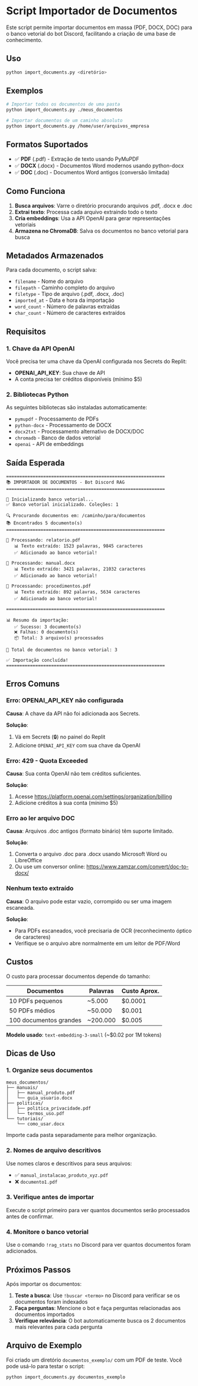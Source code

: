 # Script Importador de Documentos

Este script permite importar documentos em massa (PDF, DOCX, DOC) para o banco vetorial do bot Discord, facilitando a criação de uma base de conhecimento.

## Uso

```bash
python import_documents.py <diretório>
```

## Exemplos

```bash
# Importar todos os documentos de uma pasta
python import_documents.py ./meus_documentos

# Importar documentos de um caminho absoluto
python import_documents.py /home/user/arquivos_empresa
```

## Formatos Suportados

- ✅ **PDF** (.pdf) - Extração de texto usando PyMuPDF
- ✅ **DOCX** (.docx) - Documentos Word modernos usando python-docx
- ✅ **DOC** (.doc) - Documentos Word antigos (conversão limitada)

## Como Funciona

1. **Busca arquivos**: Varre o diretório procurando arquivos .pdf, .docx e .doc
2. **Extrai texto**: Processa cada arquivo extraindo todo o texto
3. **Cria embeddings**: Usa a API OpenAI para gerar representações vetoriais
4. **Armazena no ChromaDB**: Salva os documentos no banco vetorial para busca

## Metadados Armazenados

Para cada documento, o script salva:

- `filename` - Nome do arquivo
- `filepath` - Caminho completo do arquivo
- `filetype` - Tipo de arquivo (.pdf, .docx, .doc)
- `imported_at` - Data e hora da importação
- `word_count` - Número de palavras extraídas
- `char_count` - Número de caracteres extraídos

## Requisitos

### 1. Chave da API OpenAI

Você precisa ter uma chave da OpenAI configurada nos Secrets do Replit:

- **OPENAI_API_KEY**: Sua chave de API
- A conta precisa ter créditos disponíveis (mínimo $5)

### 2. Bibliotecas Python

As seguintes bibliotecas são instaladas automaticamente:

- `pymupdf` - Processamento de PDFs
- `python-docx` - Processamento de DOCX
- `docx2txt` - Processamento alternativo de DOCX/DOC
- `chromadb` - Banco de dados vetorial
- `openai` - API de embeddings

## Saída Esperada

```
============================================================
📚 IMPORTADOR DE DOCUMENTOS - Bot Discord RAG
============================================================

🔧 Inicializando banco vetorial...
✅ Banco vetorial inicializado. Coleções: 1

🔍 Procurando documentos em: /caminho/para/documentos
📚 Encontrados 5 documento(s)
============================================================

📄 Processando: relatorio.pdf
   📊 Texto extraído: 1523 palavras, 9845 caracteres
   ✅ Adicionado ao banco vetorial!

📄 Processando: manual.docx
   📊 Texto extraído: 3421 palavras, 21032 caracteres
   ✅ Adicionado ao banco vetorial!

📄 Processando: procedimentos.pdf
   📊 Texto extraído: 892 palavras, 5634 caracteres
   ✅ Adicionado ao banco vetorial!

============================================================

📊 Resumo da importação:
   ✅ Sucesso: 3 documento(s)
   ❌ Falhas: 0 documento(s)
   📦 Total: 3 arquivo(s) processados

💾 Total de documentos no banco vetorial: 3

✅ Importação concluída!
============================================================
```

## Erros Comuns

### Erro: OPENAI_API_KEY não configurada

**Causa**: A chave da API não foi adicionada aos Secrets.

**Solução**: 
1. Vá em Secrets (🔒) no painel do Replit
2. Adicione `OPENAI_API_KEY` com sua chave da OpenAI

### Erro: 429 - Quota Exceeded

**Causa**: Sua conta OpenAI não tem créditos suficientes.

**Solução**:
1. Acesse https://platform.openai.com/settings/organization/billing
2. Adicione créditos à sua conta (mínimo $5)

### Erro ao ler arquivo DOC

**Causa**: Arquivos .doc antigos (formato binário) têm suporte limitado.

**Solução**:
1. Converta o arquivo .doc para .docx usando Microsoft Word ou LibreOffice
2. Ou use um conversor online: https://www.zamzar.com/convert/doc-to-docx/

### Nenhum texto extraído

**Causa**: O arquivo pode estar vazio, corrompido ou ser uma imagem escaneada.

**Solução**:
- Para PDFs escaneados, você precisaria de OCR (reconhecimento óptico de caracteres)
- Verifique se o arquivo abre normalmente em um leitor de PDF/Word

## Custos

O custo para processar documentos depende do tamanho:

| Documentos | Palavras | Custo Aprox. |
|------------|----------|--------------|
| 10 PDFs pequenos | ~5.000 | $0.0001 |
| 50 PDFs médios | ~50.000 | $0.001 |
| 100 documentos grandes | ~200.000 | $0.005 |

**Modelo usado**: `text-embedding-3-small` (~$0.02 por 1M tokens)

## Dicas de Uso

### 1. Organize seus documentos

```
meus_documentos/
├── manuais/
│   ├── manual_produto.pdf
│   └── guia_usuario.docx
├── politicas/
│   ├── politica_privacidade.pdf
│   └── termos_uso.pdf
└── tutoriais/
    └── como_usar.docx
```

Importe cada pasta separadamente para melhor organização.

### 2. Nomes de arquivo descritivos

Use nomes claros e descritivos para seus arquivos:
- ✅ `manual_instalacao_produto_xyz.pdf`
- ❌ `documento1.pdf`

### 3. Verifique antes de importar

Execute o script primeiro para ver quantos documentos serão processados antes de confirmar.

### 4. Monitore o banco vetorial

Use o comando `!rag_stats` no Discord para ver quantos documentos foram adicionados.

## Próximos Passos

Após importar os documentos:

1. **Teste a busca**: Use `!buscar <termo>` no Discord para verificar se os documentos foram indexados
2. **Faça perguntas**: Mencione o bot e faça perguntas relacionadas aos documentos importados
3. **Verifique relevância**: O bot automaticamente busca os 2 documentos mais relevantes para cada pergunta

## Arquivo de Exemplo

Foi criado um diretório `documentos_exemplo/` com um PDF de teste. Você pode usá-lo para testar o script:

```bash
python import_documents.py documentos_exemplo
```
